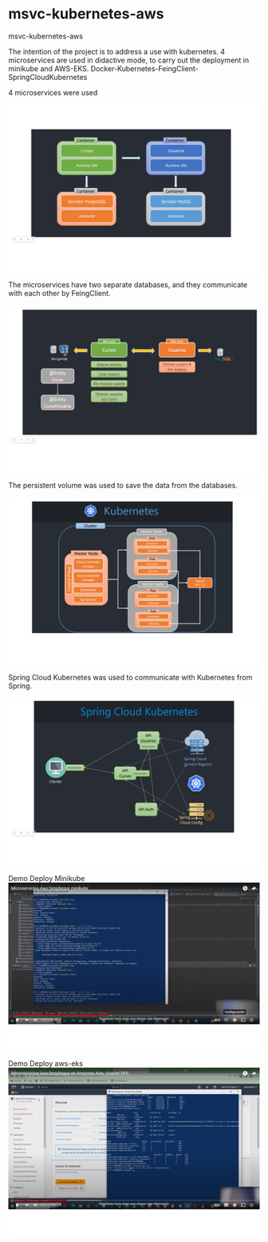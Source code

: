# msvc-kubernetes-aws
msvc-kubernetes-aws

The intention of the project is to address a use with kubernetes.
4 microservices are used in didactive mode, to carry out the deployment in minikube and AWS-EKS. 
Docker-Kubernetes-FeingClient-SpringCloudKubernetes


4 microservices were used 

![](images/msvc.gif)

The microservices have two separate databases, and they communicate with each other by FeingClient.

![](images/feingClient.gif)

The persistent volume was used to save the data from the databases.

![](images/pv.gif)

Spring Cloud Kubernetes was used to communicate with Kubernetes from Spring.

![](images/springCloud.gif)

Demo Deploy Minikube
[![Deploy Minikube](images/deploy-minikube.gif)]()


Demo Deploy aws-eks
[![Deploy Aws](images/deploy-aws.gif)](https://www.youtube.com/watch?v=gFxH9_qi6bU)